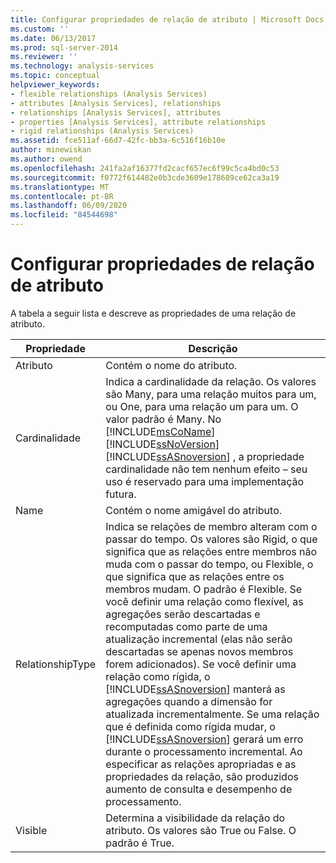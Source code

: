 ```yaml
---
title: Configurar propriedades de relação de atributo | Microsoft Docs
ms.custom: ''
ms.date: 06/13/2017
ms.prod: sql-server-2014
ms.reviewer: ''
ms.technology: analysis-services
ms.topic: conceptual
helpviewer_keywords:
- flexible relationships (Analysis Services)
- attributes [Analysis Services], relationships
- relationships [Analysis Services], attributes
- properties [Analysis Services], attribute relationships
- rigid relationships (Analysis Services)
ms.assetid: fce511af-66d7-42fc-bb3a-6c516f16b10e
author: minewiskan
ms.author: owend
ms.openlocfilehash: 241fa2af16377fd2cacf657ec6f99c5ca4bd0c53
ms.sourcegitcommit: f0772f614482e0b3cde3609e178689ce62ca3a19
ms.translationtype: MT
ms.contentlocale: pt-BR
ms.lasthandoff: 06/09/2020
ms.locfileid: "84544698"
---
```

# <a name="configure-attribute-relationship-properties"></a>Configurar propriedades de relação de atributo
  A tabela a seguir lista e descreve as propriedades de uma relação de atributo.  
  
|Propriedade|Descrição|  
|--------------|-----------------|  
|Atributo|Contém o nome do atributo.|  
|Cardinalidade|Indica a cardinalidade da relação. Os valores são Many, para uma relação muitos para um, ou One, para uma relação um para um. O valor padrão é Many. No [!INCLUDE[msCoName](../../includes/msconame-md.md)] [!INCLUDE[ssNoVersion](../../includes/ssnoversion-md.md)] [!INCLUDE[ssASnoversion](../../includes/ssasnoversion-md.md)] , a propriedade cardinalidade não tem nenhum efeito – seu uso é reservado para uma implementação futura.|  
|Name|Contém o nome amigável do atributo.|  
|RelationshipType|Indica se relações de membro alteram com o passar do tempo. Os valores são Rigid, o que significa que as relações entre membros não muda com o passar do tempo, ou Flexible, o que significa que as relações entre os membros mudam. O padrão é Flexible. Se você definir uma relação como flexível, as agregações serão descartadas e recomputadas como parte de uma atualização incremental (elas não serão descartadas se apenas novos membros forem adicionados). Se você definir uma relação como rígida, o [!INCLUDE[ssASnoversion](../../includes/ssasnoversion-md.md)] manterá as agregações quando a dimensão for atualizada incrementalmente. Se uma relação que é definida como rígida mudar, o [!INCLUDE[ssASnoversion](../../includes/ssasnoversion-md.md)] gerará um erro durante o processamento incremental. Ao especificar as relações apropriadas e as propriedades da relação, são produzidos aumento de consulta e desempenho de processamento.|  
|Visible|Determina a visibilidade da relação do atributo. Os valores são True ou False. O padrão é True.|  
  
  
